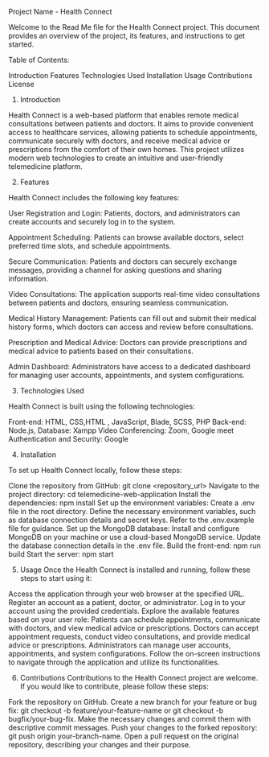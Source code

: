 Project Name - Health Connect

Welcome to the Read Me file for the Health Connect project. This document provides an overview of the project, its features, and instructions to get started.

Table of Contents:

Introduction
Features
Technologies Used
Installation
Usage
Contributions
License

1. Introduction
   
Health Connect is a web-based platform that enables remote medical consultations between patients and doctors. It aims to provide convenient access to healthcare services, allowing patients to schedule appointments, communicate securely with doctors, and receive medical advice or prescriptions from the comfort of their own homes. This project utilizes modern web technologies to create an intuitive and user-friendly telemedicine platform.

2. Features
   
Health Connect includes the following key features:

User Registration and Login: Patients, doctors, and administrators can create accounts and securely log in to the system.

Appointment Scheduling: Patients can browse available doctors, select preferred time slots, and schedule appointments.

Secure Communication: Patients and doctors can securely exchange messages, providing a channel for asking questions and sharing information.

Video Consultations: The application supports real-time video consultations between patients and doctors, ensuring seamless communication.

Medical History Management: Patients can fill out and submit their medical history forms, which doctors can access and review before consultations.

Prescription and Medical Advice: Doctors can provide prescriptions and medical advice to patients based on their consultations.

Admin Dashboard: Administrators have access to a dedicated dashboard for managing user accounts, appointments, and system configurations.

3. Technologies Used
   
Health Connect is built using the following technologies:

Front-end: HTML, CSS,HTML , JavaScript, Blade, SCSS, PHP
Back-end: Node.js, 
Database: Xampp
Video Conferencing: Zoom, Google meet
Authentication and Security: Google 

4. Installation
   
To set up Health Connect locally, follow these steps:

Clone the repository from GitHub: git clone <repository_url>
Navigate to the project directory: cd telemedicine-web-application
Install the dependencies: npm install
Set up the environment variables:
Create a .env file in the root directory.
Define the necessary environment variables, such as database connection details and secret keys. Refer to the .env.example file for guidance.
Set up the MongoDB database:
Install and configure MongoDB on your machine or use a cloud-based MongoDB service.
Update the database connection details in the .env file.
Build the front-end: npm run build
Start the server: npm start

5. Usage
Once the Health Connect is installed and running, follow these steps to start using it:

Access the application through your web browser at the specified URL.
Register an account as a patient, doctor, or administrator.
Log in to your account using the provided credentials.
Explore the available features based on your user role:
Patients can schedule appointments, communicate with doctors, and view medical advice or prescriptions.
Doctors can accept appointment requests, conduct video consultations, and provide medical advice or prescriptions.
Administrators can manage user accounts, appointments, and system configurations.
Follow the on-screen instructions to navigate through the application and utilize its functionalities.

6. Contributions
Contributions to the Health Connect project are welcome. If you would like to contribute, please follow these steps:

Fork the repository on GitHub.
Create a new branch for your feature or bug fix: git checkout -b feature/your-feature-name or git checkout -b bugfix/your-bug-fix.
Make the necessary changes and commit them with descriptive commit messages.
Push your changes to the forked repository: git push origin your-branch-name.
Open a pull request on the original repository, describing your changes and their purpose.






